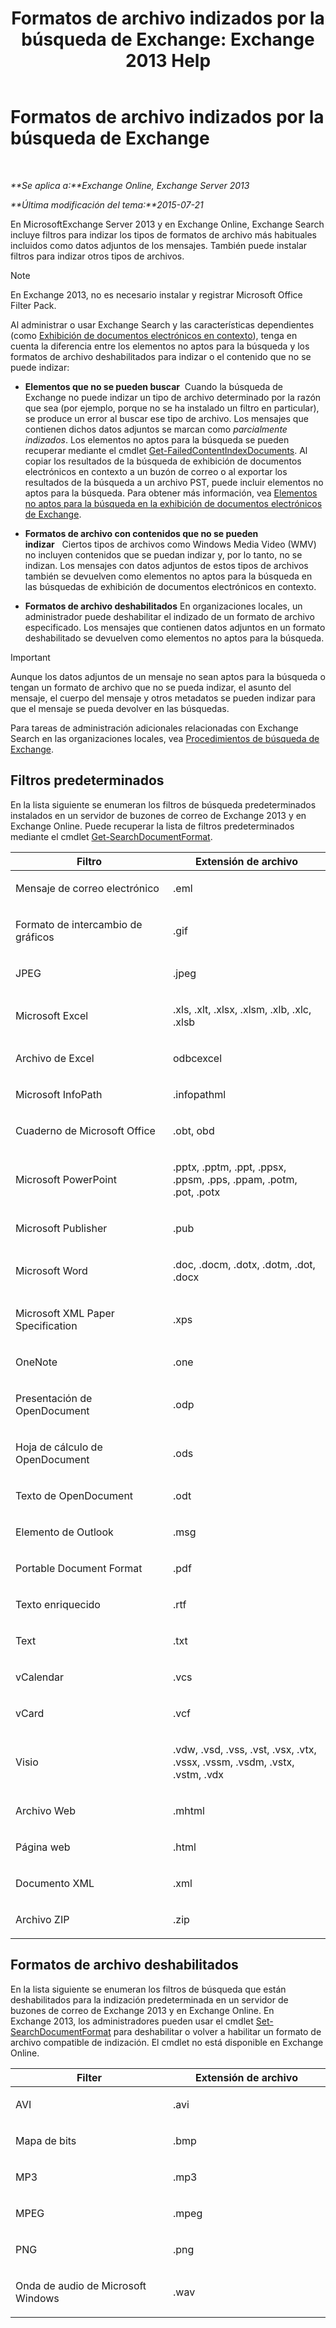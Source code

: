 ﻿---
title: 'Formatos de archivo indizados por la búsqueda de Exchange: Exchange 2013 Help'
TOCTitle: Formatos de archivo indizados por la búsqueda de Exchange
ms:assetid: e5110ac1-28e1-4554-acc3-85d08c997bc5
ms:mtpsurl: https://technet.microsoft.com/es-es/library/Ee633485(v=EXCHG.150)
ms:contentKeyID: 52062071
ms.date: 04/23/2018
mtps_version: v=EXCHG.150
ms.translationtype: HT
---

# Formatos de archivo indizados por la búsqueda de Exchange

 

_**Se aplica a:**Exchange Online, Exchange Server 2013_

_**Última modificación del tema:**2015-07-21_

En MicrosoftExchange Server 2013 y en Exchange Online, Exchange Search incluye filtros para indizar los tipos de formatos de archivo más habituales incluidos como datos adjuntos de los mensajes. También puede instalar filtros para indizar otros tipos de archivos.


> [!NOTE]
> En Exchange&nbsp;2013, no es necesario instalar y registrar Microsoft Office Filter Pack.



Al administrar o usar Exchange Search y las características dependientes (como [Exhibición de documentos electrónicos en contexto](in-place-ediscovery-exchange-2013-help.md)), tenga en cuenta la diferencia entre los elementos no aptos para la búsqueda y los formatos de archivo deshabilitados para indizar o el contenido que no se puede indizar:

  - **Elementos que no se pueden buscar**  Cuando la búsqueda de Exchange no puede indizar un tipo de archivo determinado por la razón que sea (por ejemplo, porque no se ha instalado un filtro en particular), se produce un error al buscar ese tipo de archivo. Los mensajes que contienen dichos datos adjuntos se marcan como *parcialmente indizados*. Los elementos no aptos para la búsqueda se pueden recuperar mediante el cmdlet [Get-FailedContentIndexDocuments](https://technet.microsoft.com/es-es/library/dd351154\(v=exchg.150\)). Al copiar los resultados de la búsqueda de exhibición de documentos electrónicos en contexto a un buzón de correo o al exportar los resultados de la búsqueda a un archivo PST, puede incluir elementos no aptos para la búsqueda. Para obtener más información, vea [Elementos no aptos para la búsqueda en la exhibición de documentos electrónicos de Exchange](unsearchable-items-in-exchange-ediscovery-exchange-2013-help.md).

  - **Formatos de archivo con contenidos que no se pueden indizar**   Ciertos tipos de archivos como Windows Media Video (WMV) no incluyen contenidos que se puedan indizar y, por lo tanto, no se indizan. Los mensajes con datos adjuntos de estos tipos de archivos también se devuelven como elementos no aptos para la búsqueda en las búsquedas de exhibición de documentos electrónicos en contexto.

  - **Formatos de archivo deshabilitados** En organizaciones locales, un administrador puede deshabilitar el indizado de un formato de archivo especificado. Los mensajes que contienen datos adjuntos en un formato deshabilitado se devuelven como elementos no aptos para la búsqueda.


> [!IMPORTANT]
> Aunque los datos adjuntos de un mensaje no sean aptos para la búsqueda o tengan un formato de archivo que no se pueda indizar, el asunto del mensaje, el cuerpo del mensaje y otros metadatos se pueden indizar para que el mensaje se pueda devolver en las búsquedas.



Para tareas de administración adicionales relacionadas con Exchange Search en las organizaciones locales, vea [Procedimientos de búsqueda de Exchange](exchange-search-procedures-exchange-2013-help.md).

## Filtros predeterminados

En la lista siguiente se enumeran los filtros de búsqueda predeterminados instalados en un servidor de buzones de correo de Exchange 2013 y en Exchange Online. Puede recuperar la lista de filtros predeterminados mediante el cmdlet [Get-SearchDocumentFormat](https://technet.microsoft.com/es-es/library/jj873755\(v=exchg.150\)).


<table>
<colgroup>
<col style="width: 50%" />
<col style="width: 50%" />
</colgroup>
<thead>
<tr class="header">
<th>Filtro</th>
<th>Extensión de archivo</th>
</tr>
</thead>
<tbody>
<tr class="odd">
<td><p>Mensaje de correo electrónico</p></td>
<td><p>.eml</p></td>
</tr>
<tr class="even">
<td><p>Formato de intercambio de gráficos</p></td>
<td><p>.gif</p></td>
</tr>
<tr class="odd">
<td><p>JPEG</p></td>
<td><p>.jpeg</p></td>
</tr>
<tr class="even">
<td><p>Microsoft Excel</p></td>
<td><p>.xls, .xlt, .xlsx, .xlsm, .xlb, .xlc, .xlsb</p></td>
</tr>
<tr class="odd">
<td><p>Archivo de Excel</p></td>
<td><p>odbcexcel</p></td>
</tr>
<tr class="even">
<td><p>Microsoft InfoPath</p></td>
<td><p>.infopathml</p></td>
</tr>
<tr class="odd">
<td><p>Cuaderno de Microsoft Office</p></td>
<td><p>.obt, obd</p></td>
</tr>
<tr class="even">
<td><p>Microsoft PowerPoint</p></td>
<td><p>.pptx, .pptm, .ppt, .ppsx, .ppsm, .pps, .ppam, .potm, .pot, .potx</p></td>
</tr>
<tr class="odd">
<td><p>Microsoft Publisher</p></td>
<td><p>.pub</p></td>
</tr>
<tr class="even">
<td><p>Microsoft Word</p></td>
<td><p>.doc, .docm, .dotx, .dotm, .dot, .docx</p></td>
</tr>
<tr class="odd">
<td><p>Microsoft XML Paper Specification</p></td>
<td><p>.xps</p></td>
</tr>
<tr class="even">
<td><p>OneNote</p></td>
<td><p>.one</p></td>
</tr>
<tr class="odd">
<td><p>Presentación de OpenDocument</p></td>
<td><p>.odp</p></td>
</tr>
<tr class="even">
<td><p>Hoja de cálculo de OpenDocument</p></td>
<td><p>.ods</p></td>
</tr>
<tr class="odd">
<td><p>Texto de OpenDocument</p></td>
<td><p>.odt</p></td>
</tr>
<tr class="even">
<td><p>Elemento de Outlook</p></td>
<td><p>.msg</p></td>
</tr>
<tr class="odd">
<td><p>Portable Document Format</p></td>
<td><p>.pdf</p></td>
</tr>
<tr class="even">
<td><p>Texto enriquecido</p></td>
<td><p>.rtf</p></td>
</tr>
<tr class="odd">
<td><p>Text</p></td>
<td><p>.txt</p></td>
</tr>
<tr class="even">
<td><p>vCalendar</p></td>
<td><p>.vcs</p></td>
</tr>
<tr class="odd">
<td><p>vCard</p></td>
<td><p>.vcf</p></td>
</tr>
<tr class="even">
<td><p>Visio</p></td>
<td><p>.vdw, .vsd, .vss, .vst, .vsx, .vtx, .vssx, .vssm, .vsdm, .vstx, .vstm, .vdx</p></td>
</tr>
<tr class="odd">
<td><p>Archivo Web</p></td>
<td><p>.mhtml</p></td>
</tr>
<tr class="even">
<td><p>Página web</p></td>
<td><p>.html</p></td>
</tr>
<tr class="odd">
<td><p>Documento XML</p></td>
<td><p>.xml</p></td>
</tr>
<tr class="even">
<td><p>Archivo ZIP</p></td>
<td><p>.zip</p></td>
</tr>
</tbody>
</table>


## Formatos de archivo deshabilitados

En la lista siguiente se enumeran los filtros de búsqueda que están deshabilitados para la indización predeterminada en un servidor de buzones de correo de Exchange 2013 y en Exchange Online. En Exchange 2013, los administradores pueden usar el cmdlet [Set-SearchDocumentFormat](https://technet.microsoft.com/es-es/library/jj873756\(v=exchg.150\)) para deshabilitar o volver a habilitar un formato de archivo compatible de indización. El cmdlet no está disponible en Exchange Online.


<table>
<colgroup>
<col style="width: 50%" />
<col style="width: 50%" />
</colgroup>
<thead>
<tr class="header">
<th>Filter</th>
<th>Extensión de archivo</th>
</tr>
</thead>
<tbody>
<tr class="odd">
<td><p>AVI</p></td>
<td><p>.avi</p></td>
</tr>
<tr class="even">
<td><p>Mapa de bits</p></td>
<td><p>.bmp</p></td>
</tr>
<tr class="odd">
<td><p>MP3</p></td>
<td><p>.mp3</p></td>
</tr>
<tr class="even">
<td><p>MPEG</p></td>
<td><p>.mpeg</p></td>
</tr>
<tr class="odd">
<td><p>PNG</p></td>
<td><p>.png</p></td>
</tr>
<tr class="even">
<td><p>Onda de audio de Microsoft Windows</p></td>
<td><p>.wav</p></td>
</tr>
</tbody>
</table>

